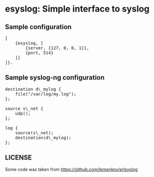 esyslog: Simple interface to syslog
===================================

Sample configuration
--------------------

<pre>
[
    {esyslog, [
        {server, {127, 0, 0, 1}},
        {port, 514}
    ]}
]}.
</pre>

Sample syslog-ng configuration
------------------------------

<pre>
destination d\_mylog {
    file("/var/log/my.log");
};

source s\_net {
    udp();
};

log {
    source(s\_net);
    destination(d\_mylog);
};
</pre>

LICENSE
-------

Some code was taken from https://github.com/lemenkov/erlsyslog
